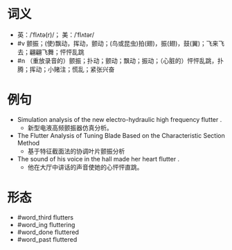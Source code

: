 # 词义
- 英：/ˈflʌtə(r)/； 美：/ˈflʌtər/
- #v 颤振；(使)飘动，挥动，颤动；(鸟或昆虫)拍(翅)，振(翅)，鼓(翼)；飞来飞去；翩翩飞舞；怦怦乱跳
- #n （重放录音的）颤振；扑动；颤动；飘动；振动；（心脏的）怦怦乱跳，扑腾；挥动；小赌注；慌乱；紧张兴奋
# 例句
- Simulation analysis of the new electro-hydraulic high frequency flutter .
	- 新型电液高频颤振器仿真分析。
- The Flutter Analysis of Tuning Blade Based on the Characteristic Section Method
	- 基于特征截面法的协调叶片颤振分析
- The sound of his voice in the hall made her heart flutter .
	- 他在大厅中讲话的声音使她的心怦怦直跳。
# 形态
- #word_third flutters
- #word_ing fluttering
- #word_done fluttered
- #word_past fluttered
